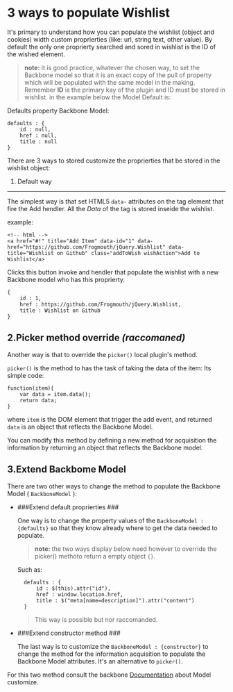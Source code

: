 3 ways to populate Wishlist
===========

It's primary to understand how you can populate the wishlist (object and cookies) width custom proprierties (like: url, string text, other value). By default the only one proprierty searched and sored in wishlist is the ID of the wished element.


> **note:** it is good practice, whatever the chosen way, to set the Backbone model so that it is an exact copy of the pull of property which will be populated with the same model in the making.
> Remember **ID** is the primary kay of the plugin and ID must be stored in wishlist.
> in the example below the Model Default is:

Defaults property Backbone Model:

    defaults : {
        id : null,
        href : null,
        title : null
    }

There are 3 ways to stored customize the proprierties that be stored in the wishlist object:

1.  Default way
----------
The simplest way is that set HTML5 `data-` attributes on the tag element that fire the Add hendler. All the *Data* of the tag is stored inseide the wishlist.

example:

    <!-- html -->
    <a href="#!" title="Add Item" data-id="1" data-href="https://github.com/Frogmouth/jQuery.Wishlist" data-title="Wishlist on Github" class="addToWish wishAction">Add to Wishlist</a>
    
Clicks this button invoke and hendler that populate the wishlist with a new Backbone model who has this proprierty.

    {
        id : 1,
        href : https://github.com/Frogmouth/jQuery.Wishlist,
        title : Wishlist on Github
    }

2.Picker method override *(raccomaned)*
----------

Another way is that to override the `picker()` local plugin's method.

`picker()` is the method to has the task of taking the data of the item:
Its simple code:

    function(item){
    	var data = item.data();
		return data;
    }

where `item` is the DOM element that trigger the add event, and returned `data` is an object that reflects the Backbone Model.

You can modify this method by defining a new method for acquisition the information by returning an object that reflects the Backbone model. 

3.Extend Backbome Model
----------

There are two other ways to change the method to populate the Backbone Model ( `BackboneModel` ):

* ###Extend default proprierties ###

    One way is to change the property values of the `BackboneModel : {defaults}` so that they know already where to get the data needed to populate.
    
    > **note:** the two ways display below need however to override the picker() methoto return a empty object `{}`.
    
    Such as:
    
        defaults : {
            id : $(this).attr("id"),
            href : window.location.href,
            title : $("meta[name=description]").attr("content")
        }

    > This way is possible but nor raccomanded.

* ###Extend constructor method ###
    
    The last way is to customize the  `BackboneModel : {constructor}` to change the method for the information acquisition to populate the Backbone Model attributes.
    It's an alternative to `picker()`.

For this two method consult the backbone [Documentation](http://backbonejs.org/#Model 'Documentation') about Model customize.
